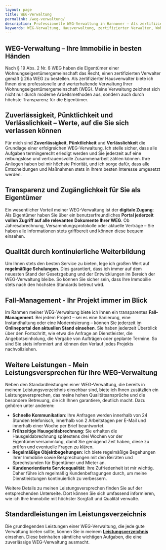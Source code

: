 ```yaml
---
layout: page
title: WEG-Verwaltung
permalink: /weg-verwaltung/
description: Professionelle WEG-Verwaltung in Hannover – Als zertifizierter Hausverwalter biete ich eine zuverlässige, transparente und werterhaltende Verwaltung für Ihre Wohnungseigentümergemeinschaft. Mit modernster Technologie, regelmäßigen Objektbegehungen und einem benutzerfreundlichen Onlineportal sorgen wir für höchste Transparenz und eine reibungslose Kommunikation. Vertrauen Sie auf pünktliche Hausgeldabrechnungen und individuelle Betreuung. Kontaktieren Sie mich für eine maßgeschneiderte WEG-Verwaltung. 
keywords: WEG-Verwaltung, Hausverwaltung, zertifizierter Verwalter, Wohnungseigentumsverwaltung, Immobilienverwaltung, Verwaltung WEG, professionelle WEG-Verwaltung mit Transparenz, zertifizierter WEG-Verwalter gemäß § 26a WEG, digitale WEG-Verwaltung mit Onlinezugang, moderne Hausverwaltung mit Fall-Management, zuverlässige Hausverwaltung für Wohnungseigentümer, WEG-Verwaltung mit schneller Kommunikation, Verwaltung von Eigentümergemeinschaften mit Qualität, Hausgeldabrechnung vor Eigentümerversammlung, persönliche Betreuung WEG-Verwaltung, regelmäßige Objektbegehungen und Eigentümerservice, WEG-Verwaltung Hannover, Hausverwaltung für Eigentümergemeinschaften in Hannover, zertifizierter Verwalter in Hannover, Verwaltung von Eigentumswohnungen in Hannover, zuverlässige Hausverwaltung in Hannover, digitale Immobilienverwaltung, transparente Hausverwaltung, Fall-Management Immobilien, kundenorientierte WEG-Verwaltung, Weiterbildung Hausverwalter, Onlineportal Wohnungseigentümer, § 19 Abs. 2 Nr. 6 WEG, § 26a WEG zertifizierter Verwalter, WEG-Reform Verwaltung, gesetzeskonforme WEG-Verwaltung, Verwalterbestellung Eigentümerversammlung
---
```


## WEG-Verwaltung – Ihre Immobilie in besten Händen

Nach § 19 Abs. 2 Nr. 6 WEG haben die Eigentümer einer Wohnungseigentümergemeinschaft das Recht, einen zertifizierten Verwalter gemäß § 26a WEG zu bestellen. Als zertifizierter Hausverwalter biete ich Ihnen eine professionelle und werterhaltende Verwaltung
Ihrer Wohnungseigentümergemeinschaft (WEG). Meine Verwaltung zeichnet sich nicht nur durch moderne Arbeitsmethoden aus, sondern auch durch höchste Transparenz für die Eigentümer.

## Zuverlässigkeit, Pünktlichkeit und Verlässlichkeit – Werte, auf die Sie sich verlassen können

Für mich sind **Zuverlässigkeit**, **Pünktlichkeit** und **Verlässlichkeit** die Grundlage einer erfolgreichen WEG-Verwaltung. Ich stelle sicher, dass alle Aufgaben termingerecht erledigt werden und Sie jederzeit auf eine reibungslose und vertrauensvolle Zusammenarbeit zählen können. Ihre Anliegen haben bei mir höchste Priorität, und ich sorge dafür, dass alle Entscheidungen und Maßnahmen stets in Ihrem besten Interesse umgesetzt werden.

## Transparenz und Zugänglichkeit für Sie als Eigentümer

Ein wesentlicher Vorteil meiner WEG-Verwaltung ist der **digitale Zugang**: Als Eigentümer haben Sie über ein benutzerfreundliches **Portal jederzeit vollen Zugriff auf alle relevanten Dokumente Ihrer WEG**. Ob Jahresabrechnung, Versammlungsprotokolle oder aktuelle Verträge – Sie haben alle Informationen stets griffbereit und können diese bequem einsehen.

## Qualität durch kontinuierliche Weiterbildung

Um Ihnen stets den besten Service zu bieten, lege ich großen Wert auf **regelmäßige Schulungen**. Dies garantiert, dass ich immer auf dem neuesten Stand der Gesetzgebung und der Entwicklungen im Bereich der WEG-Verwaltung bleibe. So können Sie sicher sein, dass Ihre Immobilie stets nach den höchsten Standards betreut wird.

## Fall-Management - Ihr Projekt immer im Blick

Im Rahmen meiner WEG-Verwaltung biete ich Ihnen ein transparentes **Fall-Management**. Bei jedem Projekt – sei es eine Sanierung, eine Instandhaltung oder eine Modernisierung – können Sie jederzeit im **Onlineportal den aktuellen Stand einsehen**. Sie haben jederzeit Überblick über den Fortschritt, wie etwa die Anfrage an Dienstleister, die Angebotseinholung, die Vergabe von Aufträgen oder geplante Termine. So sind Sie stets informiert und können den Verlauf jedes Projekts nachvollziehen.

## Weitere Leistungen - Mein Leistungsversprechen für Ihre WEG-Verwaltung

Neben den Standardleistungen einer WEG-Verwaltung, die bereits in meinem Leistungsverzeichnis einsehbar sind, biete ich Ihnen zusätzlich ein Leistungsversprechen, das meine hohen Qualitätsansprüche und die besondere Betreuung, die ich Ihnen garantiere, deutlich macht. Dazu gehören unter anderem:
- **Schnelle Kommunikation**: Ihre Anfragen werden innerhalb von 24 Stunden telefonisch, innerhalb von 2 Arbeitstagen per E-Mail und innerhalb einer Woche per Brief beantwortet.
- **Frühzeitige Hausgeldabrechnung**: Sie erhalten die Hausgeldabrechnung spätestens drei Wochen vor der Eigentümerversammlung, damit Sie genügend Zeit haben, diese zu prüfen und eventuelle Fragen zu klären.
- **Regelmäßige Objektbegehungen**: Ich biete regelmäßige Begehungen Ihrer Immobilie sowie Besprechungen mit den Beiräten und Sprechstunden für Eigentümer und Mieter an.
- **Kundenorientierte Servicequalität**: Ihre Zufriedenheit ist mir wichtig. Daher führe ich regelmäßig Kundenbefragungen durch, um meine Dienstleistungen kontinuierlich zu verbessern.

Weitere Details zu meinen Leistungsversprechen finden Sie auf der entsprechenden Unterseite. Dort können Sie sich umfassend informieren, wie ich Ihre Immobilie mit höchster Sorgfalt und Qualität verwalte.

## Standardleistungen im Leistungsverzeichnis

Die grundlegenden Leistungen einer WEG-Verwaltung, die jede gute Verwaltung bieten sollte,
können Sie in meinem [**Leistungsverzeichnis**](/Leistungskatalog_WEG_Verwaltung/) einsehen.
Diese beinhalten sämtliche wichtigen Aufgaben, die eine zuverlässige WEG-Verwaltung ausmacht.

